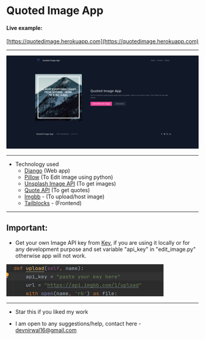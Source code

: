 # Quoted Image App

<h4> Live example: </h4>

[https://quotedimage.herokuapp.com](https://quotedimage.herokuapp.com)

<hr>
 
![img.png](img.png)

<hr>

* Technology used
    * [Django](https://www.djangoproject.com/) (Web app)
    * [Pillow](https://pypi.org/project/Pillow/) (To Edit image using python)
    * [Unsplash Image API](https://source.unsplash.com/1000x1000) (To get images)
    * [Quote API](https://api.quotable.io/random) (To get quotes)
    * [Imgbb](https://imgbb.com/) - (To upload/host image)
    * [Tailblocks](https://tailblocks.cc/) - (Frontend)

<hr>

<h2> Important: </h2>

* Get your own Image API key from [Key](https://api.imgbb.com/), if you are using it locally or for any development purpose and set variable "api_key" in "edit_image.py"
  otherwise app will not work.

![img_1.png](img_1.png)

<hr>

* Star this if you liked my work

* I am open to any suggestions/help, contact here - [devnirwal16@gmail.com](mailto:devnirwal16@gmail.com)

